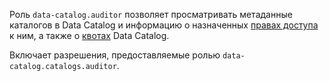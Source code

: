Роль `data-catalog.auditor` позволяет просматривать метаданные каталогов в Data Catalog и информацию о назначенных [правах доступа](../../iam/concepts/access-control/index.md) к ним, а также о [квотах](../../metadata-hub/concepts/limits.md#data-catalog-quota) Data Catalog.

Включает разрешения, предоставляемые ролью `data-catalog.catalogs.auditor`.
